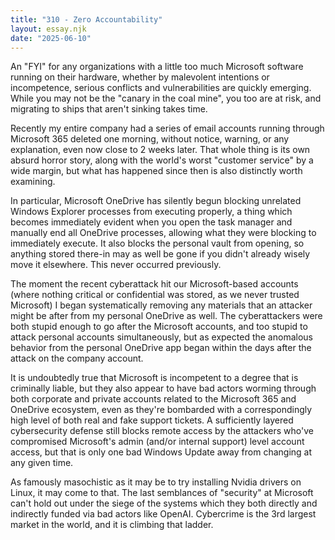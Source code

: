 ```yaml
---
title: "310 - Zero Accountability"
layout: essay.njk
date: "2025-06-10"
---
```


An "FYI" for any organizations with a little too much Microsoft software running on their hardware, whether by malevolent intentions or incompetence, serious conflicts and vulnerabilities are quickly emerging. While you may not be the "canary in the coal mine", you too are at risk, and migrating to ships that aren't sinking takes time.

Recently my entire company had a series of email accounts running through Microsoft 365 deleted one morning, without notice, warning, or any explanation, even now close to 2 weeks later. That whole thing is its own absurd horror story, along with the world's worst "customer service" by a wide margin, but what has happened since then is also distinctly worth examining.

In particular, Microsoft OneDrive has silently begun blocking unrelated Windows Explorer processes from executing properly, a thing which becomes immediately evident when you open the task manager and manually end all OneDrive processes, allowing what they were blocking to immediately execute. It also blocks the personal vault from opening, so anything stored there-in may as well be gone if you didn't already wisely move it elsewhere. This never occurred previously.

The moment the recent cyberattack hit our Microsoft-based accounts (where nothing critical or confidential was stored, as we never trusted Microsoft) I began systematically removing any materials that an attacker might be after from my personal OneDrive as well. The cyberattackers were both stupid enough to go after the Microsoft accounts, and too stupid to attack personal accounts simultaneously, but as expected the anomalous behavior from the personal OneDrive app began within the days after the attack on the company account.

It is undoubtedly true that Microsoft is incompetent to a degree that is criminally liable, but they also appear to have bad actors worming through both corporate and private accounts related to the Microsoft 365 and OneDrive ecosystem, even as they're bombarded with a correspondingly high level of both real and fake support tickets. A sufficiently layered cybersecurity defense still blocks remote access by the attackers who've compromised Microsoft's admin (and/or internal support) level account access, but that is only one bad Windows Update away from changing at any given time.
 
As famously masochistic as it may be to try installing Nvidia drivers on Linux, it may come to that. The last semblances of "security" at Microsoft can't hold out under the siege of the systems which they both directly and indirectly funded via bad actors like OpenAI. Cybercrime is the 3rd largest market in the world, and it is climbing that ladder.